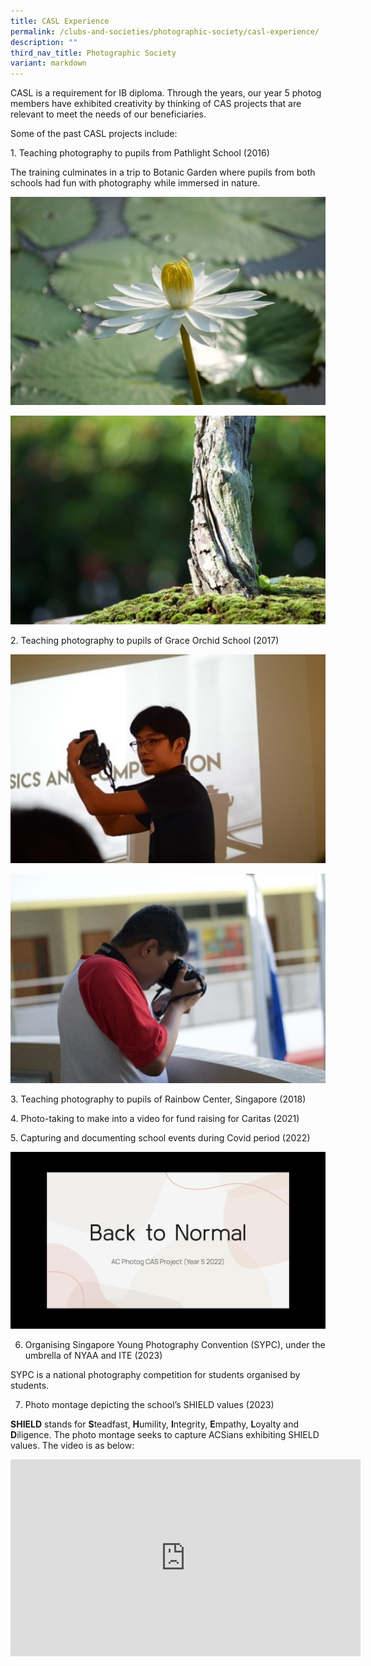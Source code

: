 ```yaml
---
title: CASL Experience
permalink: /clubs-and-societies/photographic-society/casl-experience/
description: ""
third_nav_title: Photographic Society
variant: markdown
---
```

CASL is a requirement for IB diploma. Through the years, our year 5 photog members have exhibited creativity by thinking of CAS projects that are relevant to meet the needs of our beneficiaries.

Some of the past CASL projects include:

1.&nbsp;Teaching photography to pupils from Pathlight School (2016)

The training culminates in a trip to Botanic Garden where pupils from both schools had fun with photography while immersed in nature.

![](/images/Clubs%20And%20Societies/Photo%20Club/Picture7.jpg)

![](/images/Clubs%20And%20Societies/Photo%20Club/Picture8.jpg)

2.&nbsp;Teaching photography to pupils of Grace Orchid School (2017)

![](/images/Clubs%20And%20Societies/Photo%20Club/Picture9.jpg)

![](/images/Clubs%20And%20Societies/Photo%20Club/Picture10.jpg)


3.&nbsp;Teaching photography to pupils of Rainbow Center, Singapore (2018)

4.&nbsp;Photo-taking to make into a video for fund raising for Caritas (2021)

5.&nbsp;Capturing and documenting school events during Covid period (2022)

![](/images/Clubs%20And%20Societies/Photo%20Club/Picture11.png)

6. Organising Singapore Young Photography Convention (SYPC), under the umbrella of NYAA and ITE (2023)

SYPC is a national photography competition for students organised by students.

7. Photo montage depicting the school’s SHIELD values (2023)

**SHIELD** stands for **S**teadfast, **H**umility, **I**ntegrity, **E**mpathy, **L**oyalty and **D**iligence. The photo montage seeks to capture ACSians exhibiting SHIELD values. The video is as below: 

<iframe allowfullscreen="" allow="accelerometer; autoplay; clipboard-write; encrypted-media; gyroscope; picture-in-picture; web-share" frameborder="0" title="YouTube video player" src="https://www.youtube.com/embed/fJW66v2GkRM?si=gQ4RtKM6IpCT2JRP" height="315" width="560"></iframe>

